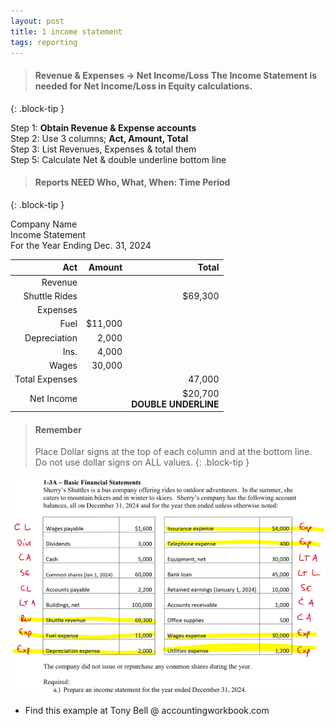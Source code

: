 ```yaml
---
layout: post
title: 1 income statement
tags: reporting
---
```



> #### Revenue & Expenses -> Net Income/Loss&nbsp;The **Income Statement** is needed for **Net Income/Loss in Equity** calculations.
{: .block-tip }


Step 1: **Obtain Revenue & Expense accounts**     
Step 2: Use 3 columns; **Act, Amount, Total**   
Step 3: List Revenues, Expenses & total them      
Step 5: Calculate Net & double underline bottom line   

> #### Reports NEED&nbsp;Who, What, When: Time Period
{: .block-tip }

Company Name   
Income Statement   
For the Year Ending Dec. 31, 2024

| Act | Amount | Total |
|----:|-------:|------:|
| Revenue | | |
| Shuttle Rides | | $69,300 |
| Expenses | | |
| Fuel | $11,000 | |
| Depreciation | 2,000 | |
| Ins. | 4,000 | |
| Wages | 30,000 | |
| Total Expenses | | 47,000 |
| Net Income | | $20,700 <br> **DOUBLE UNDERLINE** |


> #### Remember
> Place Dollar signs at the top of each column and at the bottom line. Do not use dollar signs on ALL values.
{: .block-tip }


![Example Income Statement](/assets/tony-bell/prepare-income-statement.png)

- Find this example at Tony Bell @ accountingworkbook.com
